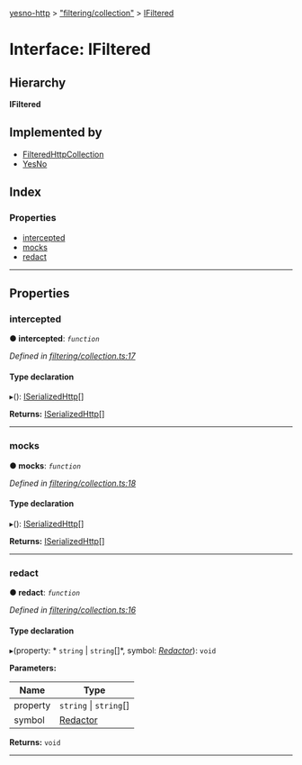 [yesno-http](../README.md) > ["filtering/collection"](../modules/_filtering_collection_.md) > [IFiltered](../interfaces/_filtering_collection_.ifiltered.md)

# Interface: IFiltered

## Hierarchy

**IFiltered**

## Implemented by

* [FilteredHttpCollection](../classes/_filtering_collection_.filteredhttpcollection.md)
* [YesNo](../classes/_yesno_.yesno.md)

## Index

### Properties

* [intercepted](_filtering_collection_.ifiltered.md#intercepted)
* [mocks](_filtering_collection_.ifiltered.md#mocks)
* [redact](_filtering_collection_.ifiltered.md#redact)

---

## Properties

<a id="intercepted"></a>

###  intercepted

**● intercepted**: *`function`*

*Defined in [filtering/collection.ts:17](https://github.com/FormidableLabs/yesno/blob/61f406a/src/filtering/collection.ts#L17)*

#### Type declaration
▸(): [ISerializedHttp](_http_serializer_.iserializedhttp.md)[]

**Returns:** [ISerializedHttp](_http_serializer_.iserializedhttp.md)[]

___
<a id="mocks"></a>

###  mocks

**● mocks**: *`function`*

*Defined in [filtering/collection.ts:18](https://github.com/FormidableLabs/yesno/blob/61f406a/src/filtering/collection.ts#L18)*

#### Type declaration
▸(): [ISerializedHttp](_http_serializer_.iserializedhttp.md)[]

**Returns:** [ISerializedHttp](_http_serializer_.iserializedhttp.md)[]

___
<a id="redact"></a>

###  redact

**● redact**: *`function`*

*Defined in [filtering/collection.ts:16](https://github.com/FormidableLabs/yesno/blob/61f406a/src/filtering/collection.ts#L16)*

#### Type declaration
▸(property: * `string` &#124; `string`[]*, symbol: *[Redactor](../modules/_filtering_redact_.md#redactor)*): `void`

**Parameters:**

| Name | Type |
| ------ | ------ |
| property |  `string` &#124; `string`[]|
| symbol | [Redactor](../modules/_filtering_redact_.md#redactor) |

**Returns:** `void`

___

